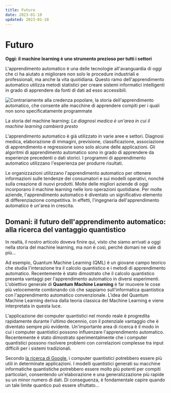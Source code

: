 ```yaml
---
title: Futuro
date: 2023-01-10
updated: 2023-01-10
---
```

# Futuro

**Oggi: il machine learning è uno strumento prezioso per tutti i settori**

L'apprendimento automatico è una delle tecnologie all'avanguardia di oggi che ci ha aiutato a migliorare non solo le procedure industriali e professionali, ma anche la vita quotidiana. Questo ramo dell'apprendimento automatico utilizza metodi statistici per creare sistemi informatici intelligenti in grado di apprendere da fonti di dati ad esso accessibili.

![Contrariamente alla credenza popolare, la storia dell'apprendimento automatico, che consente alle macchine di apprendere compiti per i quali non sono specificatamente programmate](https://dataconomy.com/wp-content/uploads/2022/04/The-history-of-Machine-Learning-5.jpg "La storia del Machine Learning - risale al XVII secolo 9")

La storia del machine learning: _La diagnosi medica è un'area in cui il machine learning cambierà presto_

L'apprendimento automatico è già utilizzato in varie aree e settori. Diagnosi medica, elaborazione di immagini, previsione, classificazione, associazione di apprendimento e regressione sono solo alcune delle applicazioni. Gli algoritmi di apprendimento automatico sono in grado di apprendere da esperienze precedenti o dati storici. I programmi di apprendimento automatico utilizzano l'esperienza per produrre risultati.

Le organizzazioni utilizzano l'apprendimento automatico per ottenere informazioni sulle tendenze dei consumatori e sui modelli operativi, nonché sulla creazione di nuovi prodotti. Molte delle migliori aziende di oggi incorporano il machine learning nelle loro operazioni quotidiane. Per molte aziende, l'apprendimento automatico è diventato un significativo elemento di differenziazione competitiva. In effetti, l'ingegneria dell'apprendimento automatico è un'area in crescita.

## Domani: il futuro dell'apprendimento automatico: alla ricerca del vantaggio quantistico

In realtà, il nostro articolo doveva finire qui, visto che siamo arrivati a oggi nella storia del machine learning, ma non è così, perché domani ne vale di più...

Ad esempio, Quantum Machine Learning (QML) è un giovane campo teorico che studia l'interazione tra il calcolo quantistico e i metodi di apprendimento automatico. Recentemente è stato dimostrato che il calcolo quantistico presenta vantaggi per l'apprendimento automatico in diversi esperimenti. L'obiettivo generale di **Quantum Machine Learning** è far muovere le cose più velocemente combinando ciò che sappiamo sull'informatica quantistica con l'apprendimento automatico convenzionale. L'idea del Quantum Machine Learning deriva dalla teoria classica del Machine Learning e viene interpretata in questa luce.

L'applicazione dei computer quantistici nel mondo reale è progredita rapidamente durante l'ultimo decennio, con il potenziale vantaggio che è diventato sempre più evidente. Un'importante area di ricerca è il modo in cui i computer quantistici possono influenzare l'apprendimento automatico. Recentemente è stato dimostrato sperimentalmente che i computer quantistici possono risolvere problemi con correlazioni complesse tra input difficili per i sistemi tradizionali.

Secondo [la ricerca di Google](https://ai.googleblog.com/2019/10/quantum-supremacy-using-programmable.html), i computer quantistici potrebbero essere più utili in determinate applicazioni. I modelli quantistici generati su macchine informatiche quantistiche potrebbero essere molto più potenti per compiti particolari, consentendo un'elaborazione e una generalizzazione più rapide su un minor numero di dati. Di conseguenza, è fondamentale capire quando un tale limite quantico può essere sfruttato...
